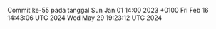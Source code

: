 Commit ke-55 pada tanggal Sun Jan 01 14:00 2023 +0100
Fri Feb 16 14:43:06 UTC 2024
Wed May 29 19:23:12 UTC 2024

